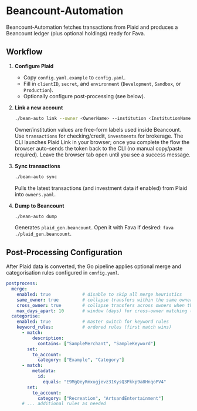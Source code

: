 # Beancount-Automation

Beancount-Automation fetches transactions from Plaid and produces a Beancount ledger (plus optional holdings) ready for Fava.

## Workflow

1. **Configure Plaid**
   - Copy `config.yaml.example` to `config.yaml`.
   - Fill in `clientID`, `secret`, and `environment` (`Development`, `Sandbox`, or `Production`).
   - Optionally configure post-processing (see below).

2. **Link a new account**

   ```bash
   ./bean-auto link --owner <OwnerName> --institution <InstitutionName> --type <transactions|investments>
   ```

   Owner/institution values are free-form labels used inside Beancount. Use `transactions` for checking/credit, `investments` for brokerage. The CLI launches Plaid Link in your browser; once you complete the flow the browser auto-sends the token back to the CLI (no manual copy/paste required). Leave the browser tab open until you see a success message.

3. **Sync transactions**

   ```bash
   ./bean-auto sync
   ```

   Pulls the latest transactions (and investment data if enabled) from Plaid into `owners.yaml`.

4. **Dump to Beancount**

   ```bash
   ./bean-auto dump
   ```

   Generates `plaid_gen.beancount`. Open it with Fava if desired: `fava ./plaid_gen.beancount`.

## Post-Processing Configuration

After Plaid data is converted, the Go pipeline applies optional merge and categorisation rules configured in `config.yaml`.

```yaml
postprocess:
  merge:
    enabled: true            # disable to skip all merge heuristics
    same_owner: true         # collapse transfers within the same owner
    cross_owner: true        # collapse transfers across owners when they match
    max_days_apart: 10       # window (days) for cross-owner matching (0 = exact same day)
  categorise:
    enabled: true            # master switch for keyword rules
    keyword_rules:           # ordered rules (first match wins)
      - match:
          description:
            contains: ["SampleMerchant", "SampleKeyword"]
        set:
          to_account:
            category: ["Example", "Category"]
      - match:
          metadata:
            id:
              equals: "E9MgQeyRmxugjevz31KysQ3Pkkp9a8HnqoPV4"
        set:
          to_account:
            category: ["Recreation", "ArtsandEntertainment"]
      # ... additional rules as needed
```
